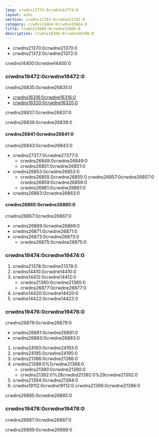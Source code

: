 ```yaml
---
lang: crwdns12774:0crwdne12774:0
layout: wiki
section: crwdns12782:0crwdne12782:0
category: crwdns15664:0crwdne15664:0
title: crwdns15666:0crwdne15666:0
description: crwdns16306:0crwdne16306:0
---
```


- crwdns21370:0crwdne21370:0
- crwdns21372:0crwdne21372:0

crwdns14400:0crwdne14400:0

### crwdns19472:0crwdne19472:0
crwdns26835:0crwdne26835:0
- [crwdns16316:0crwdne16316:0](crwdns16314:0crwdne16314:0)
- [crwdns16320:0crwdne16320:0](crwdns16318:0crwdne16318:0)

crwdns26837:0crwdne26837:0

crwdns26839:0crwdne26839:0
#### crwdns26841:0crwdne26841:0
crwdns26843:0crwdne26843:0
- crwdns27377:0crwdne27377:0
  - crwdns26849:0crwdne26849:0
  - crwdns26851:0crwdne26851:0
- crwdns26853:0crwdne26853:0
  - crwdns26855:0crwdne26855:0 crwdns26857:0crwdne26857:0 crwdns26859:0crwdne26859:0
  - crwdns26861:0crwdne26861:0
- crwdns26863:0crwdne26863:0

#### crwdns26865:0crwdne26865:0
crwdns26867:0crwdne26867:0
- crwdns26869:0crwdne26869:0
- crwdns26871:0crwdne26871:0
- crwdns26873:0crwdne26873:0
  - crwdns26875:0crwdne26875:0

### crwdns19474:0crwdne19474:0
1. crwdns21378:0crwdne21378:0
1. crwdns14410:0crwdne14410:0
1. crwdns14412:0crwdne14412:0
   - crwdns21380:0crwdne21380:0
   - crwdns26877:0crwdne26877:0
1. crwdns14420:0crwdne14420:0
1. crwdns14422:0crwdne14422:0

### crwdns19476:0crwdne19476:0
crwdns26879:0crwdne26879:0

- crwdns26881:0crwdne26881:0
- crwdns26883:0crwdne26883:0

1. crwdns24193:0crwdne24193:0
1. crwdns24195:0crwdne24195:0
1. crwdns21386:0crwdne21386:0
1. crwdns21388:0%1crwdne21388:0
   - crwdns21390:0crwdne21390:0
   - crwdns21392:0%28crwdnd21392:0%29crwdne21392:0
1. crwdns21394:0crwdne21394:0
1. crwdns19112:0crwdne19112:0 crwdns21396:0crwdne21396:0

crwdns26885:0crwdne26885:0

### crwdns19478:0crwdne19478:0
crwdns26887:0crwdne26887:0

crwdns26889:0crwdne26889:0
